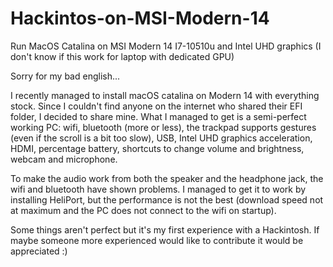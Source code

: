 # Hackintos-on-MSI-Modern-14
Run MacOS Catalina on MSI Modern 14 I7-10510u and Intel UHD graphics (I don't know if this work for laptop with dedicated GPU)

Sorry for my bad english...

I recently managed to install macOS catalina on Modern 14 with everything stock. Since I couldn't find anyone on the internet who shared their EFI folder, I decided to share mine.
What I managed to get is a semi-perfect working PC: wifi, bluetooth (more or less), the trackpad supports gestures (even if the scroll is a bit too slow), USB, Intel UHD graphics acceleration, HDMI, percentage battery, shortcuts to change volume and brightness, webcam and microphone.

To make the audio work from both the speaker and the headphone jack, the wifi and bluetooth have shown problems. I managed to get it to work by installing HeliPort, but the performance is not the best (download speed not at maximum and the PC does not connect to the wifi on startup).

Some things aren't perfect but it's my first experience with a Hackintosh. If maybe someone more experienced would like to contribute it would be appreciated :)
